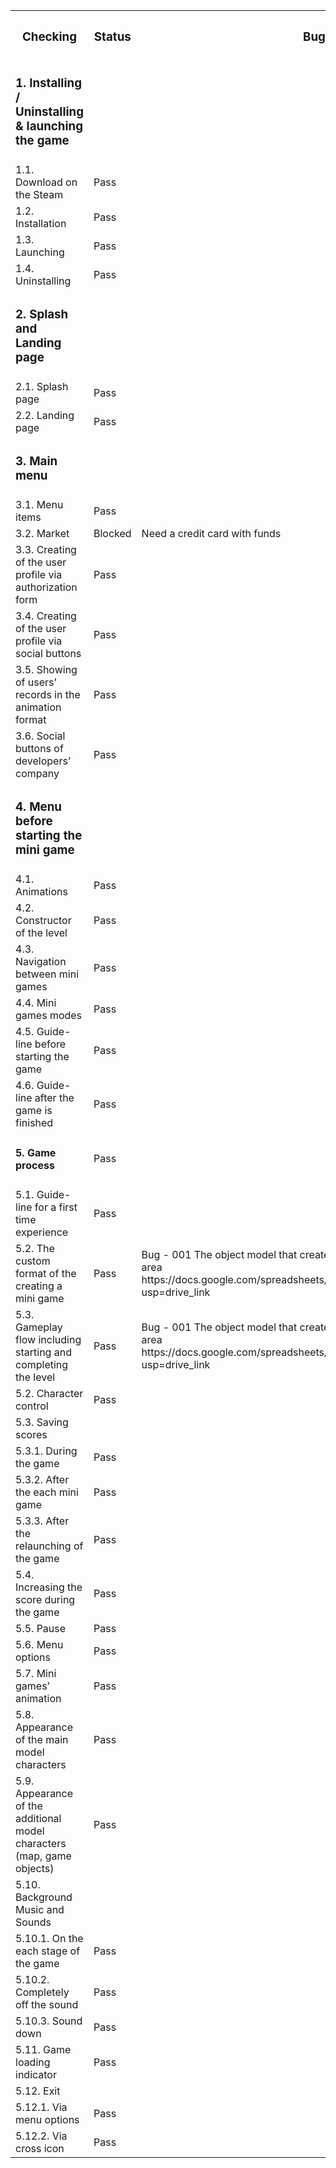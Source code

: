 <table>

<tr>
  <th colspan="2"><h3>Checking</h3></th>
  <th><h3>Status</h3></th>
  <th><h3>Bug / Comments</h3></th>
</tr>

<tr>
  <td colspan="2"><h3>1. Installing / Uninstalling & launching the game</h3></td>
  <td></td>
  <td></td>
</tr>
<tr>
  <td colspan="2">1.1. Download on the Steam</td>
  <td>Pass</td>
  <td></td>
</tr>
<tr>
  <td colspan="2">1.2. Installation</td>
  <td>Pass</td>
  <td></td>
</tr>
<tr>
  <td colspan="2">1.3. Launching</td>
  <td>Pass</td>
  <td></td>
</tr>
<tr>
  <td colspan="2">1.4. Uninstalling</td>
  <td>Pass</td>
  <td></td>
</tr>

<tr>
  <td colspan="2"><h3>2. Splash and Landing page</h3></td>
  <td></td>
  <td></td>
</tr>
<tr>
  <td colspan="2">2.1. Splash page</td>
  <td>Pass</td>
  <td></td>
</tr>
<tr>
  <td colspan="2">2.2. Landing page</td>
  <td>Pass</td>
  <td></td>
</tr>

<tr>
  <td colspan="2"><h3>3. Main menu</h3></td>
  <td></td>
  <td></td>
</tr>
<tr>
  <td colspan="2">3.1. Menu items</td>
  <td>Pass</td>
  <td></td>
</tr>
<tr>
  <td colspan="2">3.2. Market</td>
  <td>Blocked</td>
  <td>Need a credit card with funds</td>
</tr>
<tr>
  <td colspan="2">3.3. Creating of the user profile via authorization form</td>
  <td>Pass</td>
  <td></td>
</tr>
<tr>
  <td colspan="2">3.4. Creating of the user profile via social buttons</td>
  <td>Pass</td>
  <td></td>
</tr>
<tr>
  <td colspan="2">3.5. Showing of users’ records in the animation format</td>
  <td>Pass</td>
  <td></td>
</tr>
<tr>
  <td colspan="2">3.6. Social buttons of developers’ company</td>
  <td>Pass</td>
  <td></td>
</tr>

<tr>
  <td colspan="2"><h3>4. Menu before starting the mini game</h3></td>
  <td></td>
  <td></td>
</tr>
<tr>
  <td colspan="2">4.1. Animations </td>
  <td>Pass</td>
  <td></td>
</tr>
<tr>
  <td colspan="2">4.2. Constructor of the level</td>
  <td>Pass</td>
  <td></td>
</tr>
<tr>
  <td colspan="2">4.3. Navigation between mini games</td>
  <td>Pass</td>
  <td></td>
</tr>
<tr>
  <td colspan="2">4.4. Mini games modes</td>
  <td>Pass</td>
  <td></td>
</tr>
<tr>
  <td colspan="2">4.5. Guide-line before starting the game </td>
  <td>Pass</td>
  <td></td>
</tr>
<tr>
  <td colspan="2">4.6. Guide-line after the game is finished</td>
  <td>Pass</td>
  <td></td>
</tr>

<tr>
  <td colspan="2"><h4>5. Game process</h4></td>
  <td>Pass</td>
  <td></td>
</tr>
<tr>
  <td colspan="2">5.1. Guide-line for a first time experience</td>
  <td>Pass</td>
  <td></td>
</tr>
<tr>
  <td colspan="2">5.2. The custom format of the creating a mini game</td>
  <td>Pass</td>
  <td>Bug - 001 The object model that creates enemies models is set up outside the game area https://docs.google.com/spreadsheets/d/1AkTl4XcBWRuirASFcQn99zarTem1yJeD/edit?usp=drive_link</td>
</tr>

<tr>
  <td colspan="2">5.3. Gameplay flow including starting and completing the level</td>
  <td>Pass</td>
  <td>Bug - 001 The object model that creates enemies models is set up outside the game area https://docs.google.com/spreadsheets/d/1AkTl4XcBWRuirASFcQn99zarTem1yJeD/edit?usp=drive_link</td>
</tr>
<tr>
  <td colspan="2">5.2. Character control </td>
  <td>Pass</td>
  <td></td>
</tr>
<tr>
  <td colspan="2">5.3. Saving scores</td>
  <td></td>
  <td></td>
</tr>
<tr>
  <td colspan="2">5.3.1. During the game</td>
  <td>Pass</td>
  <td></td>
</tr>
<tr>
  <td colspan="2">5.3.2. After the each mini game</td>
  <td>Pass</td>
  <td></td>
</tr>
<tr>
  <td colspan="2">5.3.3. After the relaunching of the game</td>
  <td>Pass</td>
  <td></td>
</tr>
<tr>
  <td colspan="2">5.4. Increasing the score during the game</td>
  <td>Pass</td>
  <td></td>
</tr>
<tr>
  <td colspan="2">5.5. Pause</td>
  <td>Pass</td>
  <td></td>
</tr>
<tr>
  <td colspan="2">5.6. Menu options</td>
  <td>Pass</td>
  <td></td>
</tr>
<tr>
  <td colspan="2">5.7. Mini games' animation</td>
  <td>Pass</td>
  <td></td>
</tr>
<tr>
  <td colspan="2">5.8. Appearance of the main model characters</td>
  <td>Pass</td>
  <td></td>
</tr>
<tr>
  <td colspan="2">5.9. Appearance of the additional model characters (map, game objects)</td>
  <td>Pass</td>
  <td></td>
</tr>
<tr>
  <td colspan="2">5.10. Background Music and Sounds</td>
  <td></td>
  <td></td>
</tr>
<tr>
  <td colspan="2">5.10.1. On the each stage of the game</td>
  <td>Pass</td>
  <td></td>
</tr>
<tr>
  <td colspan="2">5.10.2. Сompletely off the sound</td>
  <td>Pass</td>
  <td></td>
</tr>
<tr>
  <td colspan="2">5.10.3. Sound down</td>
  <td>Pass</td>
  <td></td>
</tr>
                                         
<tr>
  <td colspan="2">5.11. Game loading indicator</td>
  <td>Pass</td>
  <td></td>
</tr>
<tr>
  <td colspan="2">5.12. Exit</td>
  <td></td>
  <td></td>
</tr>
<tr>
  <td colspan="2">5.12.1. Via menu options</td>
  <td>Pass</td>
  <td></td>
</tr>
<tr>
  <td colspan="2">5.12.2. Via cross icon</td>
  <td>Pass</td>
  <td></td>
</tr>


</table>
